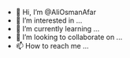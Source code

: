 - 👋 Hi, I’m @AliOsmanAfar
- 👀 I’m interested in ...
- 🌱 I’m currently learning ...
- 💞️ I’m looking to collaborate on ...
- 📫 How to reach me ...

<!---
AliOsmanAfar/AliOsmanAfar is a ✨ special ✨ repository because its `README.md` (this file) appears on your GitHub profile.
You can click the Preview link to take a look at your changes.
--->
